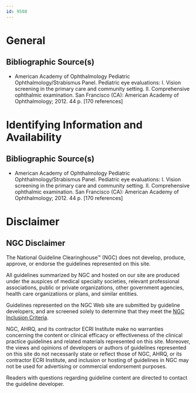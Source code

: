 ```yaml
---
id: 9508
---
```


# General

## Bibliographic Source(s)

- American Academy of Ophthalmology Pediatric Ophthalmology/Strabismus Panel. Pediatric eye evaluations: I. Vision screening in the primary care and community setting. II. Comprehensive ophthalmic examination. San Francisco (CA): American Academy of Ophthalmology; 2012. 44 p. [170 references]

# Identifying Information and Availability

## Bibliographic Source(s)

- American Academy of Ophthalmology Pediatric Ophthalmology/Strabismus Panel. Pediatric eye evaluations: I. Vision screening in the primary care and community setting. II. Comprehensive ophthalmic examination. San Francisco (CA): American Academy of Ophthalmology; 2012. 44 p. [170 references]

# Disclaimer

## NGC Disclaimer

The National Guideline Clearinghouse™ (NGC) does not develop, produce, approve, or endorse the guidelines represented on this site.

All guidelines summarized by NGC and hosted on our site are produced under the auspices of medical specialty societies, relevant professional associations, public or private organizations, other government agencies, health care organizations or plans, and similar entities.

Guidelines represented on the NGC Web site are submitted by guideline developers, and are screened solely to determine that they meet the [NGC Inclusion Criteria](/help-and-about/summaries/inclusion-criteria).

NGC, AHRQ, and its contractor ECRI Institute make no warranties concerning the content or clinical efficacy or effectiveness of the clinical practice guidelines and related materials represented on this site. Moreover, the views and opinions of developers or authors of guidelines represented on this site do not necessarily state or reflect those of NGC, AHRQ, or its contractor ECRI Institute, and inclusion or hosting of guidelines in NGC may not be used for advertising or commercial endorsement purposes.

Readers with questions regarding guideline content are directed to contact the guideline developer.

